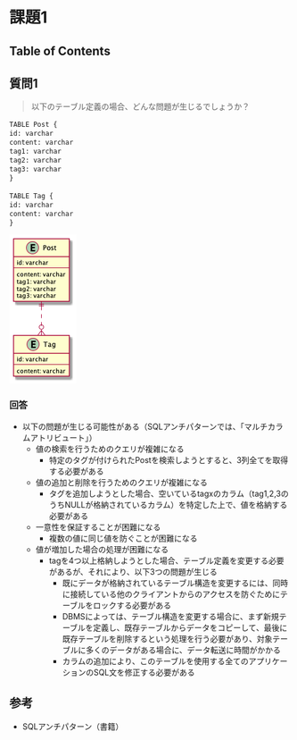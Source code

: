 # 課題1

## Table of Contents
<!-- START doctoc -->
<!-- END doctoc -->

## 質問1

> 以下のテーブル定義の場合、どんな問題が生じるでしょうか？

```
TABLE Post {
id: varchar
content: varchar
tag1: varchar
tag2: varchar
tag3: varchar
}

TABLE Tag {
id: varchar
content: varchar
}
```

![](../../../assets/anti2_before.png)

### 回答

- 以下の問題が生じる可能性がある（SQLアンチパターンでは、「マルチカラムアトリビュート」）
  - 値の検索を行うためのクエリが複雑になる
    - 特定のタグが付けられたPostを検索しようとすると、3列全てを取得する必要がある
  - 値の追加と削除を行うためのクエリが複雑になる
    - タグを追加しようとした場合、空いているtagxのカラム（tag1,2,3のうちNULLが格納されているカラム）を特定した上で、値を格納する必要がある
  - 一意性を保証することが困難になる
    - 複数の値に同じ値を防ぐことが困難になる
  - 値が増加した場合の処理が困難になる
    - tagを4つ以上格納しようとした場合、テーブル定義を変更する必要があるが、それにより、以下3つの問題が生じる
      - 既にデータが格納されているテーブル構造を変更するには、同時に接続している他のクライアントからのアクセスを防ぐためにテーブルをロックする必要がある
      - DBMSによっては、テーブル構造を変更する場合に、まず新規テーブルを定義し、既存テーブルからデータをコピーして、最後に既存テーブルを削除するという処理を行う必要があり、対象テーブルに多くのデータがある場合に、データ転送に時間がかかる
      - カラムの追加により、このテーブルを使用する全てのアプリケーションのSQL文を修正する必要がある

## 参考

- SQLアンチパターン（書籍）